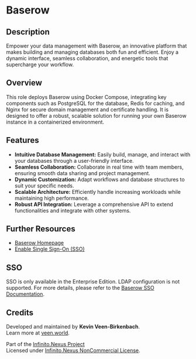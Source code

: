 # Baserow

## Description

Empower your data management with Baserow, an innovative platform that makes building and managing databases both fun and efficient. Enjoy a dynamic interface, seamless collaboration, and energetic tools that supercharge your workflow.

## Overview

This role deploys Baserow using Docker Compose, integrating key components such as PostgreSQL for the database, Redis for caching, and Nginx for secure domain management and certificate handling. It is designed to offer a robust, scalable solution for running your own Baserow instance in a containerized environment.

## Features

- **Intuitive Database Management:** Easily build, manage, and interact with your databases through a user-friendly interface.
- **Seamless Collaboration:** Collaborate in real time with team members, ensuring smooth data sharing and project management.
- **Dynamic Customization:** Adapt workflows and database structures to suit your specific needs.
- **Scalable Architecture:** Efficiently handle increasing workloads while maintaining high performance.
- **Robust API Integration:** Leverage a comprehensive API to extend functionalities and integrate with other systems.

## Further Resources

- [Baserow Homepage](https://baserow.io/)
- [Enable Single Sign-On (SSO)](https://baserow.io/user-docs/enable-single-sign-on-sso)

## SSO

SSO is only available in the Enterprise Edition. LDAP configuration is not supported. For more details, please refer to the [Baserow SSO Documentation](https://baserow.io/user-docs/enable-single-sign-on-sso).

## Credits

Developed and maintained by **Kevin Veen-Birkenbach**.  
Learn more at [veen.world](https://www.veen.world).

Part of the [Infinito.Nexus Project](https://s.infinito.nexus/code)  
Licensed under [Infinito.Nexus NonCommercial License](https://s.infinito.nexus/license).
